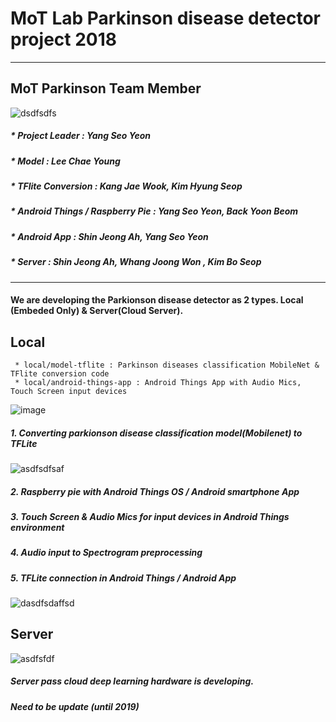 

# MoT Lab Parkinson disease detector project 2018

-----------------------------------------------------------------
## MoT Parkinson Team Member

![dsdfsdfs](https://user-images.githubusercontent.com/10994112/47387546-9c9eba80-d74a-11e8-88fd-6b64de1fbf47.JPG)
 
##### * Project Leader : Yang Seo Yeon 
##### * Model : Lee Chae Young
##### * TFlite Conversion : Kang Jae Wook, Kim Hyung Seop
##### * Android Things / Raspberry Pie : Yang Seo Yeon, Back Yoon Beom
##### * Android App : Shin Jeong Ah, Yang Seo Yeon
##### * Server : Shin Jeong Ah, Whang Joong Won , Kim Bo Seop


----------------------------------------------------------

#### We are developing the Parkionson disease detector as 2 types. Local (Embeded Only) & Server(Cloud Server).
## Local

```buildoutcfg
 * local/model-tflite : Parkinson diseases classification MobileNet & TFlite conversion code
 * local/android-things-app : Android Things App with Audio Mics, Touch Screen input devices
```

![image](https://user-images.githubusercontent.com/10994112/47386937-f0a89f80-d748-11e8-87de-2a6631b7a1a6.png)

##### 1. Converting parkionson disease classification model(Mobilenet) to TFLite
![asdfsdfsaf](https://user-images.githubusercontent.com/10994112/47388151-695d2b00-d74c-11e8-803a-a0c2c4a68839.JPG)

##### 2. Raspberry pie with Android Things OS / Android smartphone App
##### 3. Touch Screen & Audio Mics for input devices in Android Things environment
##### 4. Audio input to Spectrogram preprocessing
##### 5. TFLite connection in Android Things / Android App

![dasdfsdaffsd](https://user-images.githubusercontent.com/10994112/47388059-2733e980-d74c-11e8-9b59-27b5eca8b344.JPG)



## Server

![asdfsfdf](https://user-images.githubusercontent.com/10994112/47387315-f488f180-d749-11e8-85b3-8ade1a094c4c.JPG)
 
 ##### Server pass cloud deep learning hardware is developing.
 ##### Need to be update (until 2019)
 
 